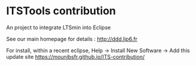 # ITSTools contribution

An project to integrate LTSmin into Eclipse

See our main homepage for details : http://ddd.lip6.fr

For install, within a recent eclipse, 
Help -> Install New Software -> Add this update site https://mounibsfr.github.io/ITS-contribution/



